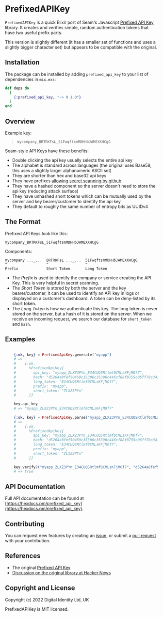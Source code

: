 # PrefixedAPIKey

`PrefixedAPIKey` is a quick Elixir port of Seam's Javascript 
[Prefixed API Key](https://github.com/seamapi/prefixed-api-key) library. 
It creates and verifies simple, random authentication tokens that have two useful prefix parts.

This version is slightly different (it has a smaller set of functions and uses a slightly bigger character set) 
but appears to be compatible with the original.

## Installation

The package can be installed by adding `prefixed_api_key` to your list of
dependencies in `mix.exs`:

```elixir
def deps do
  [
    {:prefixed_api_key, "~> 0.1.0"}
  ]
end
```

## Overview

Example key:
> `mycompany_BRTRKFsL_51FwqftsmMDHHbJAMEXXHCgG`

Seam-style API Keys have these benefits:

- Double clicking the api key usually selects the entire api key
- The alphabet is standard across languages (the original uses Base58, this uses a slightly larger alphanumeric ASCII set)
- They are shorter than hex and base32 api keys
- They have prefixes [allowing secret scanning by github](https://docs.github.com/en/code-security/secret-scanning/about-secret-scanning)
- They have a hashed component so the server doesn't need to store the api key (reducing attack surface)
- They have unhashed short tokens which can be mutually used by the server and key bearer/customer to identify the api key
- They default to roughly the same number of entropy bits as UUIDv4

## The Format

Prefixed API Keys look like this:

```
mycompany_BRTRKFsL_51FwqftsmMDHHbJAMEXXHCgG
```

Components:

```
mycompany ..._...  BRTRKFsL ..._...  51FwqftsmMDHHbJAMEXXHCgG
^                  ^                 ^
Prefix             Short Token       Long Token
```

- The *Prefix* is used to identify the company or service creating the API Key.
  This is very helpful in secret scanning.
- The *Short Token* is stored by both the server and the key bearer/customer, it
  can be used to identify an API key in logs or displayed on a customer's
  dashboard. A token can be deny-listed by its short token.
- The *Long Token* is how we authenticate this key. The long token is never stored
  on the server, but a hash of it is stored on the server. When we receive an
  incoming request, we search our database for `short_token` and `hash`.

## Examples
```elixir

    {:ok, key} = PrefixedApiKey.generate("myapp")
    # => 
    #    {:ok,
    #      %PrefixedApiKey{
    #        api_key: "myapp_ZLXZ3PYn_E34CUQSRtlmf0CMLsKFjMOf7",
    #        hash: "d5264a8fef50459c35306c35396c446cf88f8755c06ff70c341eb3fbd606ca44",
    #        long_token: "E34CUQSRtlmf0CMLsKFjMOf7",
    #        prefix: "myapp",
    #        short_token: "ZLXZ3PYn"
    #      }}

    key.api_key
    # => "myapp_ZLXZ3PYn_E34CUQSRtlmf0CMLsKFjMOf7"
    
    {:ok, key} = PrefixedApiKey.parse("myapp_ZLXZ3PYn_E34CUQSRtlmf0CMLsKFjMOf7")
    # => 
    #    {:ok,
    #      %PrefixedApiKey{
    #        api_key: "myapp_ZLXZ3PYn_E34CUQSRtlmf0CMLsKFjMOf7",
    #        hash: "d5264a8fef50459c35306c35396c446cf88f8755c06ff70c341eb3fbd606ca44",
    #        long_token: "E34CUQSRtlmf0CMLsKFjMOf7",
    #        prefix: "myapp",
    #        short_token: "ZLXZ3PYn"
    #      }}
    
    key.verify?("myapp_ZLXZ3PYn_E34CUQSRtlmf0CMLsKFjMOf7", "d5264a8fef50459c35306c35396c446cf88f8755c06ff70c341eb3fbd606ca44")
    # => true

```


## API Documentation

Full API documentation can be found at
[https://hexdocs.pm/prefixed_api_key](https://hexdocs.pm/prefixed_api_key).

## Contributing

You can request new features by creating an [issue](https://github.com/Digital-Identity-Labs/prefixed_api_key/issues),
or submit a [pull request](https://github.com/Digital-Identity-Labs/prefixed_api_key/pulls) with your contribution.

## References

* The original [Prefixed API Key](https://github.com/seamapi/prefixed-api-key)
* [Discussion on the original library at Hacker News](https://news.ycombinator.com/item?id=31333933#31336542)

## Copyright and License

Copyright (c) 2022 Digital Identity Ltd, UK

PrefixedAPIKey is MIT licensed.
